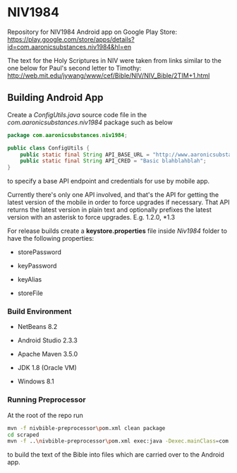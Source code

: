 # NIV1984

Repository for NIV1984 Android app on Google Play Store: https://play.google.com/store/apps/details?id=com.aaronicsubstances.niv1984&hl=en

The text for the Holy Scriptures in NIV were taken from links similar to the one below for Paul's second letter to Timothy: 
http://web.mit.edu/jywang/www/cef/Bible/NIV/NIV_Bible/2TIM+1.html

## Building Android App

Create a *ConfigUtils.java* source code file in the *com.aaronicsubstances.niv1984* package such as below

```java
package com.aaronicsubstances.niv1984;

public class ConfigUtils {
    public static final String API_BASE_URL = "http://www.aaronicsubstances.com/niv1984/api";
    public static final String API_CRED = "Basic blahblahblah";
}

```

to specify a base API endpoint and credentials for use by mobile app.

Currently there's only one API involved, and that's the API for getting the latest version of the mobile in order to force upgrades if necessary. That API returns the latest version in plain text and optionally prefixes the latest version with an asterisk to force upgrades. E.g. 1.2.0, *1.3

For release builds create a **keystore.properties** file inside *Niv1984* folder to have the following properties:

* storePassword

* keyPassword

* keyAlias

* storeFile

### Build Environment

* NetBeans 8.2

* Android Studio 2.3.3

* Apache Maven 3.5.0

* JDK 1.8 (Oracle VM)

* Windows 8.1

### Running Preprocessor

At the root of the repo run

```bash
mvn -f nivbible-preprocessor\pom.xml clean package
cd scraped
mvn -f ..\nivbible-preprocessor\pom.xml exec:java -Dexec.mainClass=com.aaronicsubstances.nivbible.preprocessor.Main
```

to build the text of the Bible into files which are carried over to the Android app.